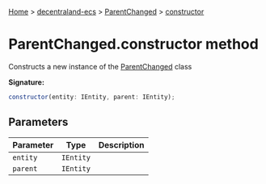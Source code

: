 [Home](./index) &gt; [decentraland-ecs](./decentraland-ecs.md) &gt; [ParentChanged](./decentraland-ecs.parentchanged.md) &gt; [constructor](./decentraland-ecs.parentchanged.constructor.md)

# ParentChanged.constructor method

Constructs a new instance of the [ParentChanged](./decentraland-ecs.parentchanged.md) class

**Signature:**
```javascript
constructor(entity: IEntity, parent: IEntity);
```

## Parameters

|  Parameter | Type | Description |
|  --- | --- | --- |
|  `entity` | `IEntity` |  |
|  `parent` | `IEntity` |  |


